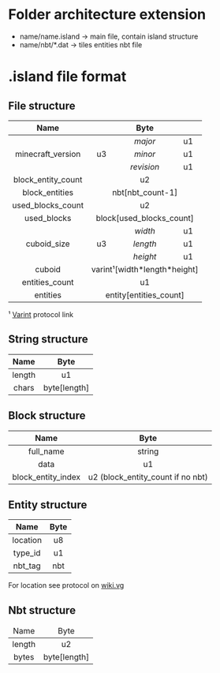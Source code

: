 # Folder architecture extension 
* name/name.island -> main file, contain island structure
* name/nbt/*.dat -> tiles entities nbt file

# .island file format

## File structure

<table style="text-align:center">
<thead>
  <tr>
    <th>Name</th>
    <th colspan="3">Byte</th>
  </tr>
</thead>
<tbody>
  <tr>
    <td rowspan="3">minecraft_version</td>
    <td rowspan="3">u3</td>
    <td style="font-style:italic">major</td>
    <td>u1</td>
  </tr>
  <tr>
    <td style="font-style:italic">minor</td>
    <td>u1</td>
  </tr>
  <tr>
    <td style="font-style:italic">revision</td>
    <td>u1</td>
  </tr>
  <tr>
    <td>block_entity_count</td>
    <td colspan="3">u2</td>
  </tr>
  <tr>
    <td>block_entities</td>
    <td colspan="3">nbt[nbt_count-1]</td>
  </tr>
  <tr>
    <td>used_blocks_count</td>
    <td colspan="3">u2</td>
  </tr>
  <tr>
    <td>used_blocks</td>
    <td colspan="3">block[used_blocks_count]</td>
  </tr>
  <tr>
    <td rowspan="3">cuboid_size</td>
    <td rowspan="3">u3</td>
    <td style="font-style:italic">width</td>
    <td>u1</td>
  </tr>
  <tr>
    <td style="font-style:italic">length</td>
    <td>u1</td>
  </tr>
  <tr>
    <td style="font-style:italic">height</td>
    <td>u1</td>
  </tr>
  <tr>
    <td>cuboid</td>
    <td colspan="3">varint&#185;[width*length*height]</td>
  </tr>
  <tr>
    <td>entities_count</td>
    <td colspan="3">u1</td>
  </tr>
  <tr>
    <td>entities</td>
    <td colspan="3">entity[entities_count]</td>
  </tr>
</tbody>
</table>

&#185; [Varint](https://wiki.vg/Protocol#VarInt_and_VarLong) protocol link

## String structure

<table style="text-align:center">
<thread>
  <tr>
    <th>Name</th>
    <th colspan="3">Byte</th>
  </tr>
</thread>
<tbody>
  <tr>
    <td>length</td>
    <td>u1</td>
  </tr>
  <tr>
    <td>chars</td>
    <td>byte[length]</td>
  </tr>
</tbody>
</table>

## Block structure

<table style="text-align:center">
<thead>
  <tr>
    <th>Name</th>
    <th colspan="3">Byte</th>
  </tr>
</thead>
<tbody>
  <tr>
    <td>full_name<br></td>
    <td colspan="3">string<br></td>
  </tr>
  <tr>
    <td rowspan="3">data</td>
    <td colspan="3" rowspan="3">u1</td>
  </tr>
  <tr>
  </tr>
  <tr>
  </tr>
  <tr>
    <td>block_entity_index</td>
    <td>u2 (block_entity_count if no nbt)</td>
  </tr>
</tbody>
</table>

## Entity structure

<table style="text-align:center">
<thead>
  <tr>
    <th>Name</th>
    <th colspan="3">Byte</th>
  </tr>
</thead>
<tbody>
  <tr>
    <td>location</td>
    <td>u8</td>
  </tr>
  <tr>
    <td>type_id</td>
    <td>u1</td>
  </tr>
  <tr>
    <td>nbt_tag</td>
    <td>nbt</td>
  </tr>
</tbody>
</table>

For location see protocol on [wiki.vg](https://wiki.vg/Protocol#Position)

## Nbt structure

<table style="text-align:center">
<thead>
  <td>Name</td>
  <td>Byte</td>
</thead>
<tbody>
  <tr>
    <td>length</td>
    <td>u2</td>
  </tr>
  <tr>
    <td>bytes</td>
    <td>byte[length]</td>
  </tr>
</tbody>
</table>
